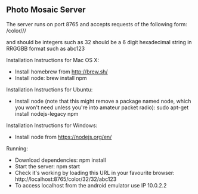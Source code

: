 Photo Mosaic Server
-------------------

The server runs on port 8765 and accepts requests of the following form: /color/<width>/<height>/<hex>

<width> and <height> should be integers such as 32
<hex> should be a 6 digit hexadecimal string in RRGGBB format such as abc123

Installation Instructions for Mac OS X:
* Install homebrew from http://brew.sh/
* Install node: brew install npm

Installation Instructions for Ubuntu:
* Install node (note that this might remove a package named node, which you won't need unless you're into amateur packet radio): sudo apt-get install nodejs-legacy npm

Installation Instructions for Windows:
* Install node from https://nodejs.org/en/

Running:
* Download dependencies: npm install
* Start the server: npm start
* Check it's working by loading this URL in your favourite browser: http://localhost:8765/color/32/32/abc123  
* To access localhost from the android emulator use IP 10.0.2.2
